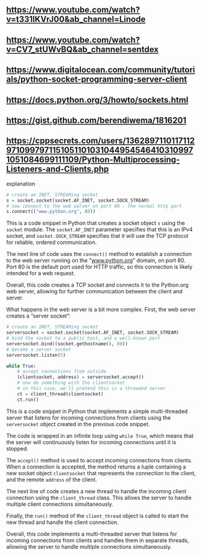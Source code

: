 
## https://www.youtube.com/watch?v=t331lKVrJ00&ab_channel=Linode

## https://www.youtube.com/watch?v=CV7_stUWvBQ&ab_channel=sentdex

## https://www.digitalocean.com/community/tutorials/python-socket-programming-server-client

## https://docs.python.org/3/howto/sockets.html

## https://gist.github.com/berendiwema/1816201


## https://cppsecrets.com/users/136289711011711297109979711510511010310449545464103109971051084699111109/Python-Multiprocessing-Listeners-and-Clients.php


explanation

<p>

```python
# create an INET, STREAMing socket
s = socket.socket(socket.AF_INET, socket.SOCK_STREAM)
# now connect to the web server on port 80 - the normal http port
s.connect(("www.python.org", 80))
```
This is a code snippet in Python that creates a socket object `s` using the `socket` module. The `socket.AF_INET` parameter specifies that this is an IPv4 socket, and `socket.SOCK_STREAM` specifies that it will use the TCP protocol for reliable, ordered communication. 

The next line of code uses the `connect()` method to establish a connection to the web server running on the "www.python.org" domain, on port 80. Port 80 is the default port used for HTTP traffic, so this connection is likely intended for a web request. 

Overall, this code creates a TCP socket and connects it to the Python.org web server, allowing for further communication between the client and server.

<p>

<p>
What happens in the web server is a bit more complex. First, the web server creates a “server socket”:

```python
# create an INET, STREAMing socket
serversocket = socket.socket(socket.AF_INET, socket.SOCK_STREAM)
# bind the socket to a public host, and a well-known port
serversocket.bind((socket.gethostname(), 80))
# become a server socket
serversocket.listen(5)
```

<p>

<p>

```python
while True:
    # accept connections from outside
    (clientsocket, address) = serversocket.accept()
    # now do something with the clientsocket
    # in this case, we'll pretend this is a threaded server
    ct = client_thread(clientsocket)
    ct.run()
```

This is a code snippet in Python that implements a simple multi-threaded server that listens for incoming connections from clients using the `serversocket` object created in the previous code snippet.

The code is wrapped in an infinite loop using `while True`, which means that the server will continuously listen for incoming connections until it is stopped. 

The `accept()` method is used to accept incoming connections from clients. When a connection is accepted, the method returns a tuple containing a new socket object `clientsocket` that represents the connection to the client, and the remote `address` of the client.

The next line of code creates a new thread to handle the incoming client connection using the `client_thread` class. This allows the server to handle multiple client connections simultaneously. 

Finally, the `run()` method of the `client_thread` object is called to start the new thread and handle the client connection.

Overall, this code implements a multi-threaded server that listens for incoming connections from clients and handles them in separate threads, allowing the server to handle multiple connections simultaneously.
<p>

